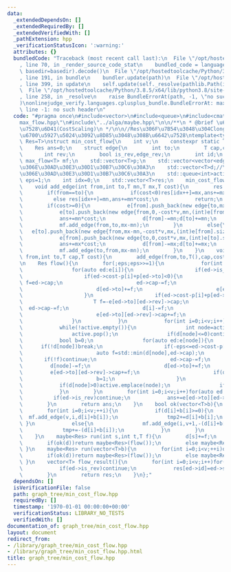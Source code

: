```yaml
---
data:
  _extendedDependsOn: []
  _extendedRequiredBy: []
  _extendedVerifiedWith: []
  _pathExtension: hpp
  _verificationStatusIcon: ':warning:'
  attributes: {}
  bundledCode: "Traceback (most recent call last):\n  File \"/opt/hostedtoolcache/Python/3.8.5/x64/lib/python3.8/site-packages/onlinejudge_verify/documentation/build.py\"\
    , line 70, in _render_source_code_stat\n    bundled_code = language.bundle(stat.path,\
    \ basedir=basedir).decode()\n  File \"/opt/hostedtoolcache/Python/3.8.5/x64/lib/python3.8/site-packages/onlinejudge_verify/languages/cplusplus.py\"\
    , line 191, in bundle\n    bundler.update(path)\n  File \"/opt/hostedtoolcache/Python/3.8.5/x64/lib/python3.8/site-packages/onlinejudge_verify/languages/cplusplus_bundle.py\"\
    , line 399, in update\n    self.update(self._resolve(pathlib.Path(included), included_from=path))\n\
    \  File \"/opt/hostedtoolcache/Python/3.8.5/x64/lib/python3.8/site-packages/onlinejudge_verify/languages/cplusplus_bundle.py\"\
    , line 258, in _resolve\n    raise BundleErrorAt(path, -1, \"no such header\"\
    )\nonlinejudge_verify.languages.cplusplus_bundle.BundleErrorAt: max_flow.hpp:\
    \ line -1: no such header\n"
  code: "#pragma once\n#include<vector>\n#include<queue>\n#include<cmath>\n#include\"\
    max_flow.hpp\"\n#include\"../alga/maybe.hpp\"\n\n/**\n * @brief \u6700\u5C0F\u8CBB\
    \u7528\u6D41(CostScaling)\n */\n\n//Res\u306F\u7B54\u3048\u304Clong long\u306E\
    \u6700\u5927\u5024\u3092\u8D85\u3048\u308B\u6642\u7528\ntemplate<typename T,typename\
    \ Res=T>\nstruct min_cost_flow{\n    int v;\n    constexpr static T inf=1LL<<60;\n\
    \    Res ans=0;\n    struct edge{\n        int to;\n        T cap,cost,st;\n \
    \       int rev;\n        bool is_rev,edge_rev;\n        int id;\n    };\n   \
    \ max_flow<T> mf;\n    std::vector<T>p;\n    std::vector<vector<edge*>>e;//\u8FBA\
    \u306E\u30AD\u30E3\u30D1\u30B7\u30C6\u30A3\n    std::vector<T>d;//\u9802\u70B9\
    \u306E\u30AD\u30E3\u30D1\u30B7\u30C6\u30A3\n    std::queue<int>active;\n    T\
    \ eps=1;\n    int idx=0;\n    std::vector<T>res;\n    min_cost_flow(int v):v(v),mf(v+2),p(v,0),e(v),d(v,0){}\n\
    \    void add_edge(int from,int to,T mn,T mx,T cost){\n        res.push_back(0);\n\
    \        if(from==to){\n            if(cost<0)res[idx++]=mx,ans+=mx*cost;\n  \
    \          else res[idx++]=mn,ans+=mn*cost;\n            return;\n        }\n\
    \        if(cost>=0){\n            e[from].push_back(new edge{to,mx-mn,cost*v,mn,(int)e[to].size(),0,0,idx});\n\
    \            e[to].push_back(new edge{from,0,-cost*v,mn,(int)e[from].size()-1,1,0,idx++});\n\
    \            ans+=mn*cost;\n            d[from]-=mn;d[to]+=mn;\n            eps=max(eps,cost*v*v);\n\
    \            mf.add_edge(from,to,mx-mn);\n        }\n        else{\n         \
    \   e[to].push_back(new edge{from,mx-mn,-cost*v,mx,(int)e[from].size(),0,1,idx});\n\
    \            e[from].push_back(new edge{to,0,cost*v,mx,(int)e[to].size()-1,1,1,idx++});\n\
    \            ans+=mx*cost;\n            d[from]-=mx;d[to]+=mx;\n            eps=max(eps,-cost*v*v);\n\
    \            mf.add_edge(to,from,mx-mn);\n        }\n    }\n    void add_edge(int\
    \ from,int to,T cap,T cost){\n        add_edge(from,to,T(),cap,cost);\n    }\n\
    \n    Res flow(){\n        for(;eps;eps>>=1){\n            for(int i=0;i<v;i++){\n\
    \                for(auto ed:e[i]){\n                    if(ed->is_rev)continue;\n\
    \                    if(ed->cost-p[i]+p[ed->to]<0){\n                        T\
    \ f=ed->cap;\n                        ed->cap-=f;\n                        d[i]-=f;\n\
    \                        d[ed->to]+=f;\n                        e[ed->to][ed->rev]->cap+=f;\n\
    \                    }\n                    if(ed->cost-p[i]+p[ed->to]>0){\n \
    \                       T f=-e[ed->to][ed->rev]->cap;\n                      \
    \  ed->cap-=f;\n                        d[i]-=f;\n                        d[ed->to]+=f;\n\
    \                        e[ed->to][ed->rev]->cap+=f;\n                    }\n\
    \                }\n            }\n            for(int i=0;i<v;i++)if(d[i]>0){active.emplace(i);}\n\
    \            while(!active.empty()){\n                int node=active.front();\n\
    \                active.pop();\n                if(d[node]<=0)continue;\n    \
    \            bool b=0;\n                for(auto ed:e[node]){\n              \
    \      if(!d[node])break;\n                    if(-eps<=ed->cost-p[node]+p[ed->to]&&ed->cost-p[node]+p[ed->to]<0){\n\
    \                        auto f=std::min(d[node],ed->cap);\n                 \
    \       if(!f)continue;\n                        ed->cap-=f;\n               \
    \         d[node]-=f;\n                        d[ed->to]+=f;\n               \
    \         e[ed->to][ed->rev]->cap+=f;\n                        if(d[ed->to]>0)active.emplace(ed->to);\n\
    \                        b=1;\n                    }\n                }\n    \
    \            if(d[node]>0)active.emplace(node);\n                if(!b)p[node]+=eps;\n\
    \            }\n        }\n        for(int i=0;i<v;i++)for(auto ed:e[i]){\n  \
    \          if(ed->is_rev)continue;\n            ans+=e[ed->to][ed->rev]->cap*(ed->cost/v);\n\
    \        }\n        return ans;\n    }\n    bool ok(vector<T>b){\n        T tmp=0,tmp2=0;\n\
    \        for(int i=0;i<v;++i){\n            if(d[i]+b[i]>=0){\n              \
    \  mf.add_edge(v,i,d[i]+b[i]);\n                tmp2+=d[i]+b[i];\n           \
    \ }\n            else{\n                mf.add_edge(i,v+1,-(d[i]+b[i]));\n   \
    \             tmp+=-(d[i]+b[i]);\n            }\n        }\n        return tmp==tmp2&&mf.run(v,v+1)==tmp;\n\
    \    }\n    maybe<Res> run(int s,int t,T f){\n        d[s]+=f;\n        d[t]-=f;\n\
    \        if(ok(d))return maybe<Res>(flow());\n        else maybe<Res>();\n   \
    \ }\n    maybe<Res> run(vector<T>b){\n        for(int i=0;i<v;++i)d[i]+=b[i];\n\
    \        if(ok(d))return maybe<Res>(flow());\n        else maybe<Res>();\n   \
    \ }\n    vector<T> flow_result(){\n        for(int i=0;i<v;i++)for(auto ed:e[i]){\n\
    \            if(ed->is_rev)continue;\n            res[ed->id]=ed->st+e[ed->to][ed->rev]->cap*(ed->edge_rev?-1:1);\n\
    \        }\n        return res;\n    }\n};"
  dependsOn: []
  isVerificationFile: false
  path: graph_tree/min_cost_flow.hpp
  requiredBy: []
  timestamp: '1970-01-01 00:00:00+00:00'
  verificationStatus: LIBRARY_NO_TESTS
  verifiedWith: []
documentation_of: graph_tree/min_cost_flow.hpp
layout: document
redirect_from:
- /library/graph_tree/min_cost_flow.hpp
- /library/graph_tree/min_cost_flow.hpp.html
title: graph_tree/min_cost_flow.hpp
---
```

